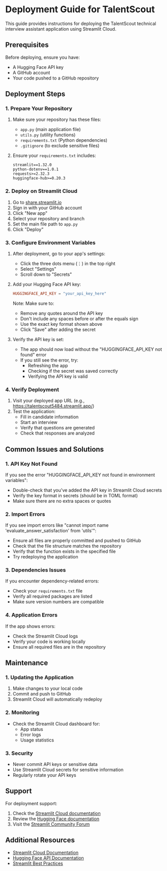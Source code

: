 # Deployment Guide for TalentScout

This guide provides instructions for deploying the TalentScout technical interview assistant application using Streamlit Cloud.

## Prerequisites

Before deploying, ensure you have:
- A Hugging Face API key
- A GitHub account
- Your code pushed to a GitHub repository

## Deployment Steps

### 1. Prepare Your Repository

1. Make sure your repository has these files:
   - `app.py` (main application file)
   - `utils.py` (utility functions)
   - `requirements.txt` (Python dependencies)
   - `.gitignore` (to exclude sensitive files)

2. Ensure your `requirements.txt` includes:
   ```
   streamlit==1.32.0
   python-dotenv==1.0.1
   requests>=2.32.3
   huggingface-hub>=0.20.3
   ```

### 2. Deploy on Streamlit Cloud

1. Go to [share.streamlit.io](https://share.streamlit.io)
2. Sign in with your GitHub account
3. Click "New app"
4. Select your repository and branch
5. Set the main file path to `app.py`
6. Click "Deploy"

### 3. Configure Environment Variables

1. After deployment, go to your app's settings:
   - Click the three dots menu (⋮) in the top right
   - Select "Settings"
   - Scroll down to "Secrets"

2. Add your Hugging Face API key:
   ```toml
   HUGGINGFACE_API_KEY = "your_api_key_here"
   ```
   Note: Make sure to:
   - Remove any quotes around the API key
   - Don't include any spaces before or after the equals sign
   - Use the exact key format shown above
   - Click "Save" after adding the secret

3. Verify the API key is set:
   - The app should now load without the "HUGGINGFACE_API_KEY not found" error
   - If you still see the error, try:
     - Refreshing the app
     - Checking if the secret was saved correctly
     - Verifying the API key is valid

### 4. Verify Deployment

1. Visit your deployed app URL (e.g., https://talentscout5484.streamlit.app/)
2. Test the application:
   - Fill in candidate information
   - Start an interview
   - Verify that questions are generated
   - Check that responses are analyzed

## Common Issues and Solutions

### 1. API Key Not Found
If you see the error "HUGGINGFACE_API_KEY not found in environment variables":
- Double-check that you've added the API key in Streamlit Cloud secrets
- Verify the key format in secrets (should be in TOML format)
- Make sure there are no extra spaces or quotes

### 2. Import Errors
If you see import errors like "cannot import name 'evaluate_answer_satisfaction' from 'utils'":
- Ensure all files are properly committed and pushed to GitHub
- Check that the file structure matches the repository
- Verify that the function exists in the specified file
- Try redeploying the application

### 3. Dependencies Issues
If you encounter dependency-related errors:
- Check your `requirements.txt` file
- Verify all required packages are listed
- Make sure version numbers are compatible

### 4. Application Errors
If the app shows errors:
- Check the Streamlit Cloud logs
- Verify your code is working locally
- Ensure all required files are in the repository

## Maintenance

### 1. Updating the Application
1. Make changes to your local code
2. Commit and push to GitHub
3. Streamlit Cloud will automatically redeploy

### 2. Monitoring
- Check the Streamlit Cloud dashboard for:
  - App status
  - Error logs
  - Usage statistics

### 3. Security
- Never commit API keys or sensitive data
- Use Streamlit Cloud secrets for sensitive information
- Regularly rotate your API keys

## Support

For deployment support:
1. Check the [Streamlit Cloud documentation](https://docs.streamlit.io/cloud)
2. Review the [Hugging Face documentation](https://huggingface.co/docs)
3. Visit the [Streamlit Community Forum](https://discuss.streamlit.io)

## Additional Resources

- [Streamlit Cloud Documentation](https://docs.streamlit.io/cloud)
- [Hugging Face API Documentation](https://huggingface.co/docs)
- [Streamlit Best Practices](https://docs.streamlit.io/knowledge-base)